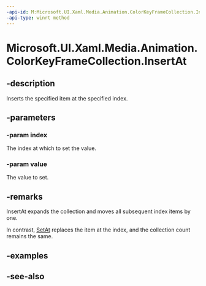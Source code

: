 ```yaml
---
-api-id: M:Microsoft.UI.Xaml.Media.Animation.ColorKeyFrameCollection.InsertAt(System.UInt32,Microsoft.UI.Xaml.Media.Animation.ColorKeyFrame)
-api-type: winrt method
---
```


<!-- Method syntax
public void InsertAt(System.UInt32 index, Windows.UI.Xaml.Media.Animation.ColorKeyFrame value)
-->

# Microsoft.UI.Xaml.Media.Animation.ColorKeyFrameCollection.InsertAt

## -description
Inserts the specified item at the specified index.

## -parameters
### -param index
The index at which to set the value.

### -param value
The value to set.

## -remarks
InsertAt expands the collection and moves all subsequent index items by one.

In contrast, [SetAt](colorkeyframecollection_setat_1937392552.md) replaces the item at the index, and the collection count remains the same.

## -examples

## -see-also
